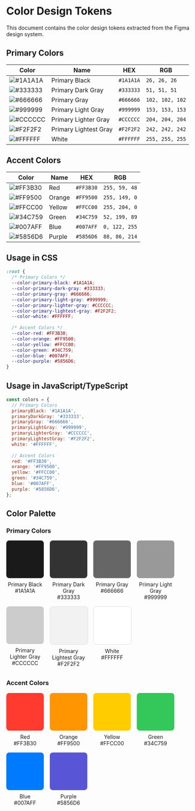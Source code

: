 # Color Design Tokens

This document contains the color design tokens extracted from the Figma design system.

## Primary Colors

| Color | Name | HEX | RGB |
|-------|------|-----|-----|
| ![#1A1A1A](https://via.placeholder.com/50/1A1A1A/1A1A1A.png) | Primary Black | `#1A1A1A` | `26, 26, 26` |
| ![#333333](https://via.placeholder.com/50/333333/333333.png) | Primary Dark Gray | `#333333` | `51, 51, 51` |
| ![#666666](https://via.placeholder.com/50/666666/666666.png) | Primary Gray | `#666666` | `102, 102, 102` |
| ![#999999](https://via.placeholder.com/50/999999/999999.png) | Primary Light Gray | `#999999` | `153, 153, 153` |
| ![#CCCCCC](https://via.placeholder.com/50/CCCCCC/CCCCCC.png) | Primary Lighter Gray | `#CCCCCC` | `204, 204, 204` |
| ![#F2F2F2](https://via.placeholder.com/50/F2F2F2/F2F2F2.png) | Primary Lightest Gray | `#F2F2F2` | `242, 242, 242` |
| ![#FFFFFF](https://via.placeholder.com/50/FFFFFF/FFFFFF.png) | White | `#FFFFFF` | `255, 255, 255` |

## Accent Colors

| Color | Name | HEX | RGB |
|-------|------|-----|-----|
| ![#FF3B30](https://via.placeholder.com/50/FF3B30/FF3B30.png) | Red | `#FF3B30` | `255, 59, 48` |
| ![#FF9500](https://via.placeholder.com/50/FF9500/FF9500.png) | Orange | `#FF9500` | `255, 149, 0` |
| ![#FFCC00](https://via.placeholder.com/50/FFCC00/FFCC00.png) | Yellow | `#FFCC00` | `255, 204, 0` |
| ![#34C759](https://via.placeholder.com/50/34C759/34C759.png) | Green | `#34C759` | `52, 199, 89` |
| ![#007AFF](https://via.placeholder.com/50/007AFF/007AFF.png) | Blue | `#007AFF` | `0, 122, 255` |
| ![#5856D6](https://via.placeholder.com/50/5856D6/5856D6.png) | Purple | `#5856D6` | `88, 86, 214` |

## Usage in CSS

```css
:root {
  /* Primary Colors */
  --color-primary-black: #1A1A1A;
  --color-primary-dark-gray: #333333;
  --color-primary-gray: #666666;
  --color-primary-light-gray: #999999;
  --color-primary-lighter-gray: #CCCCCC;
  --color-primary-lightest-gray: #F2F2F2;
  --color-white: #FFFFFF;
  
  /* Accent Colors */
  --color-red: #FF3B30;
  --color-orange: #FF9500;
  --color-yellow: #FFCC00;
  --color-green: #34C759;
  --color-blue: #007AFF;
  --color-purple: #5856D6;
}
```

## Usage in JavaScript/TypeScript

```javascript
const colors = {
  // Primary Colors
  primaryBlack: '#1A1A1A',
  primaryDarkGray: '#333333',
  primaryGray: '#666666',
  primaryLightGray: '#999999',
  primaryLighterGray: '#CCCCCC',
  primaryLightestGray: '#F2F2F2',
  white: '#FFFFFF',
  
  // Accent Colors
  red: '#FF3B30',
  orange: '#FF9500',
  yellow: '#FFCC00',
  green: '#34C759',
  blue: '#007AFF',
  purple: '#5856D6',
};
```

## Color Palette

### Primary Colors
<div style="display: flex; flex-wrap: wrap; gap: 1rem; margin-bottom: 2rem;">
  <div style="width: 100px; text-align: center;">
    <div style="background-color: #1A1A1A; height: 100px; width: 100%; border-radius: 8px; margin-bottom: 8px;"></div>
    <div>Primary Black</div>
    <div>#1A1A1A</div>
  </div>
  <div style="width: 100px; text-align: center;">
    <div style="background-color: #333333; height: 100px; width: 100%; border-radius: 8px; margin-bottom: 8px;"></div>
    <div>Primary Dark Gray</div>
    <div>#333333</div>
  </div>
  <div style="width: 100px; text-align: center;">
    <div style="background-color: #666666; height: 100px; width: 100%; border-radius: 8px; margin-bottom: 8px;"></div>
    <div>Primary Gray</div>
    <div>#666666</div>
  </div>
  <div style="width: 100px; text-align: center;">
    <div style="background-color: #999999; height: 100px; width: 100%; border-radius: 8px; margin-bottom: 8px;"></div>
    <div>Primary Light Gray</div>
    <div>#999999</div>
  </div>
  <div style="width: 100px; text-align: center;">
    <div style="background-color: #CCCCCC; height: 100px; width: 100%; border-radius: 8px; margin-bottom: 8px;"></div>
    <div>Primary Lighter Gray</div>
    <div>#CCCCCC</div>
  </div>
  <div style="width: 100px; text-align: center;">
    <div style="background-color: #F2F2F2; height: 100px; width: 100%; border-radius: 8px; margin-bottom: 8px; border: 1px solid #ddd;"></div>
    <div>Primary Lightest Gray</div>
    <div>#F2F2F2</div>
  </div>
  <div style="width: 100px; text-align: center;">
    <div style="background-color: #FFFFFF; height: 100px; width: 100%; border-radius: 8px; margin-bottom: 8px; border: 1px solid #ddd;"></div>
    <div>White</div>
    <div>#FFFFFF</div>
  </div>
</div>

### Accent Colors
<div style="display: flex; flex-wrap: wrap; gap: 1rem; margin-bottom: 2rem;">
  <div style="width: 100px; text-align: center;">
    <div style="background-color: #FF3B30; height: 100px; width: 100%; border-radius: 8px; margin-bottom: 8px;"></div>
    <div>Red</div>
    <div>#FF3B30</div>
  </div>
  <div style="width: 100px; text-align: center;">
    <div style="background-color: #FF9500; height: 100px; width: 100%; border-radius: 8px; margin-bottom: 8px;"></div>
    <div>Orange</div>
    <div>#FF9500</div>
  </div>
  <div style="width: 100px; text-align: center;">
    <div style="background-color: #FFCC00; height: 100px; width: 100%; border-radius: 8px; margin-bottom: 8px;"></div>
    <div>Yellow</div>
    <div>#FFCC00</div>
  </div>
  <div style="width: 100px; text-align: center;">
    <div style="background-color: #34C759; height: 100px; width: 100%; border-radius: 8px; margin-bottom: 8px;"></div>
    <div>Green</div>
    <div>#34C759</div>
  </div>
  <div style="width: 100px; text-align: center;">
    <div style="background-color: #007AFF; height: 100px; width: 100%; border-radius: 8px; margin-bottom: 8px;"></div>
    <div>Blue</div>
    <div>#007AFF</div>
  </div>
  <div style="width: 100px; text-align: center;">
    <div style="background-color: #5856D6; height: 100px; width: 100%; border-radius: 8px; margin-bottom: 8px;"></div>
    <div>Purple</div>
    <div>#5856D6</div>
  </div>
</div>
